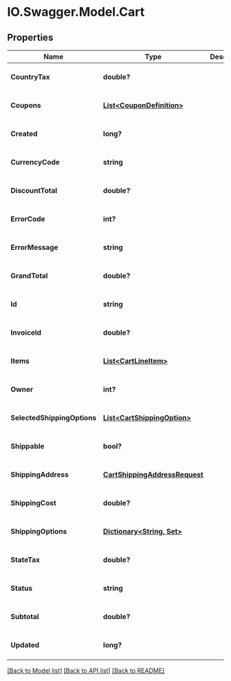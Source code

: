 # IO.Swagger.Model.Cart
## Properties

Name | Type | Description | Notes
------------ | ------------- | ------------- | -------------
**CountryTax** | **double?** |  | [optional] [default to null]
**Coupons** | [**List&lt;CouponDefinition&gt;**](CouponDefinition.md) |  | [optional] [default to null]
**Created** | **long?** |  | [optional] [default to null]
**CurrencyCode** | **string** |  | [optional] [default to null]
**DiscountTotal** | **double?** |  | [optional] [default to null]
**ErrorCode** | **int?** |  | [optional] [default to null]
**ErrorMessage** | **string** |  | [optional] [default to null]
**GrandTotal** | **double?** |  | [optional] [default to null]
**Id** | **string** |  | [optional] [default to null]
**InvoiceId** | **double?** |  | [optional] [default to null]
**Items** | [**List&lt;CartLineItem&gt;**](CartLineItem.md) |  | [optional] [default to null]
**Owner** | **int?** |  | [optional] [default to null]
**SelectedShippingOptions** | [**List&lt;CartShippingOption&gt;**](CartShippingOption.md) |  | [optional] [default to null]
**Shippable** | **bool?** |  | [optional] [default to null]
**ShippingAddress** | [**CartShippingAddressRequest**](CartShippingAddressRequest.md) |  | [optional] [default to null]
**ShippingCost** | **double?** |  | [optional] [default to null]
**ShippingOptions** | [**Dictionary&lt;String, Set&gt;**](Set.md) |  | [optional] [default to null]
**StateTax** | **double?** |  | [optional] [default to null]
**Status** | **string** |  | [optional] [default to null]
**Subtotal** | **double?** |  | [optional] [default to null]
**Updated** | **long?** |  | [optional] [default to null]

[[Back to Model list]](../README.md#documentation-for-models) [[Back to API list]](../README.md#documentation-for-api-endpoints) [[Back to README]](../README.md)

